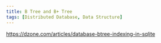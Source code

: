 ```yaml
---
title: B Tree and B+ Tree
tags: [Distributed Database, Data Structure]
---
```



https://dzone.com/articles/database-btree-indexing-in-sqlite